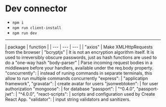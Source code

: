 # Dev connector 


- `npm i`
- `npm run client-install`
- `npm run dev` 
___
| package | function |
| --- | --- | --- |
| "axios" | Make XMLHttpRequests from the browser | 
"bcryptjs" | It is not an encryption algorithm itself. It is used to irreversibly obscure passwords, just as hash functions are used to do a "one-way hash 
"body-parser" | Parse incoming request bodies in a middleware before your handlers, available under the req.body property. 
"concurrently": | instead of runing commands in separate terminals, this allow to run multiple commands concurrently 
"express": | "applicatipn framework", 
"gravatar": | create avatar for users
"jsonwebtoken": | for user authorization 
"mongoose": | for database 
"passport": | "^0.4.0",
"passport-jwt": | "^4.0.0",
"react-scripts": | scripts and configuration used by Create React App.
"validator": | input string validators and sanitizers.